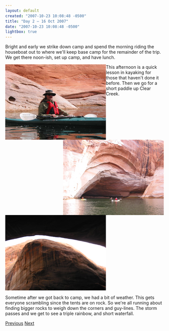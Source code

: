 ```yaml
---
layout: default
created: "2007-10-23 10:08:48 -0500"
title: "Day 2 — 16 Oct 2007"
date: "2007-10-23 10:08:48 -0500"
lightbox: true
---
```



Bright and early we strike down camp and spend the morning riding the houseboat out to where we'll keep base camp for the remainder of the trip.  We get there noon-ish, set up camp, and have lunch.

<a href="images/IMG_1542.jpg" data-lightbox="p"><img src="images/IMG_1542_tn.jpg" align="left"/></a>
This afternoon is a quick lesson in kayaking for those that haven't done it before.  Then we go for a short paddle up Clear Creek.
<a href="images/IMG_1546.jpg" data-lightbox="p"><img src="images/IMG_1546_tn.jpg" align="right"/></a>
<a href="images/IMG_1550.jpg" data-lightbox="p"><img src="images/IMG_1550_tn.jpg" align="left"/></a>
<br clear="all" />

Sometime after we got back to camp, we had a bit of weather.  This gets everyone scrambling since the tents are on rock. So we're all running about finding bigger rocks to weigh down the corners and guy-lines.  The storm passes and we get to see a triple rainbow, and short waterfall.

[Previous](day1.html)
[Next](day3.html)

